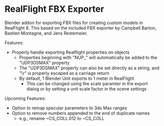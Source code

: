 # RealFlight FBX Exporter

Blender addon for exporting FBX files for creating custom models in
RealFlight 8. This based on the included FBX exporter by Campbell Barton,
Bastien Montagne, and Jens Restemeier.

Features:
* Properly handle exporting Realflight properties on objects
  * Properties beginning with "NUP_" will automatically be added to the
  "UDP3DSMAX" property
  * The "UDP3DSMAX" property can also be set directly as a string, and "\r"
  is properly escaped as a carriage return
  * By default, 1 Blender Unit exports to 1 meter in RealFlight
    * This can be changed using the scale paramter in the export dialog or by
    setting a unit scale factor in the scene settings

Upcoming Features:
* Option to remap specular parameters to 3ds Max ranges
* Option to remove numbers appended to the end of duplicate names
	* e.g., rename ~CS_COLL.012 to ~CS_COLL
